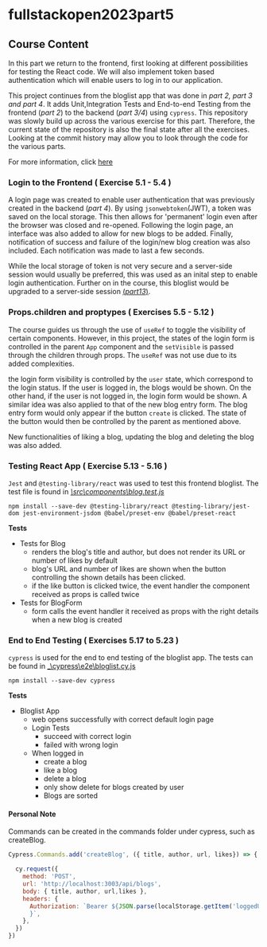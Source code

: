 # fullstackopen2023part5
## Course Content
In this part we return to the frontend, first looking at different possibilities for testing the React code. We will also implement token based authentication which will enable users to log in to our application.

This project continues from the bloglist app that was done in _part 2, part 3 and part 4_. It adds Unit,Integration Tests and End-to-end Testing from the frontend (_part 2_) to the backend (_part 3/4_) using ```cypress```.
This repository was slowly build up across the various exercise for this part. Therefore, the current state of the repository is also the final state after all the exercises. Looking at the commit history may allow you to look through the code for the various parts.

For more information, click [here](https://fullstackopen.com/en/part5) 

### Login to the Frontend ( Exercise 5.1 - 5.4 ) 
A login page was created to enable user authentication that was previously created in the backend (_part 4_). By using ```jsonwebtoken```(JWT), a token was saved on the local storage. This then allows for 'permanent' login even after the browser was closed and re-opened. Following the login page, an interface was also added to allow for new blogs to be added. Finally, notification of success and failure of the login/new blog creation was also included. Each notification was made to last a few seconds.

While the local storage of token is not very secure and a server-side session would usually be preferred, this was used as an inital step to enable login authentication. Further on in the course, this bloglist would be upgraded to a server-side session [(_part13_)](https://github.com/xhello00o/fullstackopen2023part4/tree/part13relationDBbackend/blog_list).

### Props.children and proptypes ( Exercises 5.5 - 5.12 ) 
The course guides us through the use of ```useRef``` to toggle the visibility of certain components. However, in this project, the states of the login form is controlled in the parent ```App``` component and the ```setVisible``` is passed through the children through props. The ```useRef``` was not use due to its added complexities. 

the login form visibility is controlled by the ```user``` state, which correspond to the login status. If the user is logged in, the blogs would be shown. On the other hand, if the user is not logged in, the login form would be shown. A similar idea was also applied to that of the new blog entry form. The blog entry form would only appear if the button ```create``` is clicked. The state of the button would then be controlled by the parent as mentioned above. 

New functionalities of liking a blog, updating the blog and deleting the blog was also added.

### Testing React App ( Exercise 5.13 - 5.16 )
```Jest``` and ```@testing-library/react``` was used to test this frontend bloglist. The test file is found in [_\src\components\blog.test.js_](https://github.com/xhello00o/fullstackopen2023part5/blob/main/src/components/blog.test.js)
```node
npm install --save-dev @testing-library/react @testing-library/jest-dom jest-environment-jsdom @babel/preset-env @babel/preset-react
```
**Tests**
- Tests for Blog
  - renders the blog's title and author, but does not render its URL or number of likes by default
  - blog's URL and number of likes are shown when the button controlling the shown details has been clicked.
  - if the like button is clicked twice, the event handler the component received as props is called twice
- Tests for BlogForm
  - form calls the event handler it received as props with the right details when a new blog is created

### End to End Testing ( Exercises 5.17 to 5.23 )
```cypress``` is used for the end to end testing of the bloglist app. The tests can be found in [_\cypress\e2e\bloglist.cy.js](https://github.com/xhello00o/fullstackopen2023part5/blob/main/cypress/e2e/bloglist.cy.js)

```node
npm install --save-dev cypress
```

**Tests**
- Bloglist App
  - web opens successfully with correct default login page
  - Login Tests
    - succeed with correct login
    - failed with wrong login
  - When logged in
    - create a blog
    - like a blog
    - delete a blog
    - only show delete for blogs created by user
    - Blogs are sorted
   
#### Personal Note
Commands can be created in the commands folder under cypress, such as createBlog.

```javascript
Cypress.Commands.add('createBlog', ({ title, author, url, likes}) => {

  cy.request({
    method: 'POST',
    url: 'http://localhost:3003/api/blogs',
    body: { title, author, url,likes },
    headers: {
      Authorization: `Bearer ${JSON.parse(localStorage.getItem('loggedUser')).token
      }`,
    },
  })
})
```


